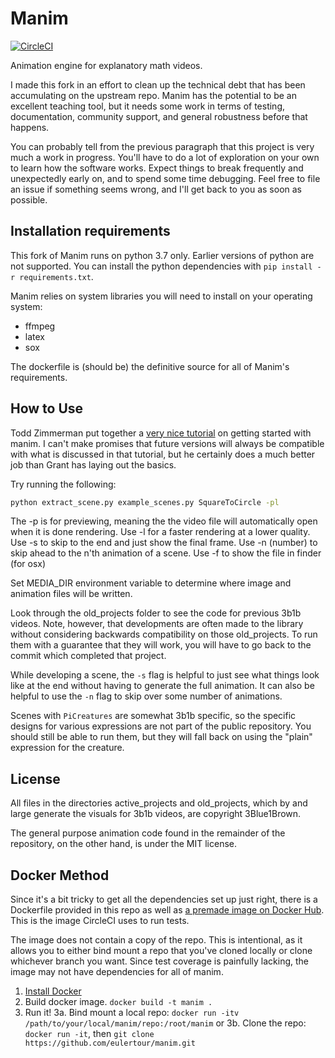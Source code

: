 # Manim
[![CircleCI](https://circleci.com/gh/eulertour/manim.svg?style=shield)](https://circleci.com/gh/eulertour/manim)

Animation engine for explanatory math videos.

I made this fork in an effort to clean up the technical debt that has been accumulating on the upstream repo. Manim has the potential to be an excellent teaching tool, but it needs some work in terms of testing, documentation, community support, and general robustness before that happens.

You can probably tell from the previous paragraph that this project is very much a work in progress. You'll have to do a lot of exploration on your own to learn how the software works. Expect things to break frequently and unexpectedly early on, and to spend some time debugging. Feel free to file an issue if something seems wrong, and I'll get back to you as soon as possible.

## Installation requirements
This fork of Manim runs on python 3.7 only. Earlier versions of python are not supported.
You can install the python dependencies with `pip install -r requirements.txt`.

Manim relies on system libraries you will need to install on your operating system:
* ffmpeg
* latex
* sox

The dockerfile is (should be) the definitive source for all of Manim's requirements.

## How to Use
Todd Zimmerman put together a [very nice tutorial](https://talkingphysics.wordpress.com/2018/06/11/learning-how-to-animate-videos-using-manim-series-a-journey/) on getting started with manim.  I can't make promises that future versions will always be compatible with what is discussed in that tutorial, but he certainly does a much better job than Grant has laying out the basics.

Try running the following:
```sh
python extract_scene.py example_scenes.py SquareToCircle -pl
```

The -p is for previewing, meaning the the video file will
automatically open when it is done rendering.
Use -l for a faster rendering at a lower quality.
Use -s to skip to the end and just show the final frame.
Use -n (number) to skip ahead to the n'th animation of a scene.
Use -f to show the file in finder (for osx)

Set MEDIA_DIR environment variable to determine where image and animation files will be written.

Look through the old_projects folder to see the code for previous 3b1b videos.  Note, however, that developments are often made to the library without considering backwards compatibility on those old_projects.  To run them with a guarantee that they will work, you will have to go back to the commit which completed that project.

While developing a scene, the `-s` flag is helpful to just see what things look like at the end without having to generate the full animation.  It can also be helpful to use the `-n` flag to skip over some number of animations.

Scenes with `PiCreatures` are somewhat 3b1b specific, so the specific designs for various expressions are not part of the public repository. You should still be able to run them, but they will fall back on using the "plain" expression for the creature.

## License
All files in the directories active_projects and old_projects, which by and large generate the visuals for 3b1b videos, are copyright 3Blue1Brown.

The general purpose animation code found in the remainder of the repository, on the other hand, is under the MIT license.

## Docker Method
Since it's a bit tricky to get all the dependencies set up just right, there is a Dockerfile provided in this repo as well as [a premade image on Docker Hub](https://hub.docker.com/r/eulertour/manim/tags/). This is the image CircleCI uses to run tests.

The image does not contain a copy of the repo. This is intentional, as it allows you to either bind mount a repo that you've cloned locally or clone whichever branch you want. Since test coverage is painfully lacking, the image may not have dependencies for all of manim.

1. [Install Docker](https://www.docker.com/products/overview)
2. Build docker image. `docker build -t manim .`
3. Run it!
  3a. Bind mount a local repo: `docker run -itv /path/to/your/local/manim/repo:/root/manim` or
  3b. Clone the repo: `docker run -it`, then `git clone https://github.com/eulertour/manim.git`
